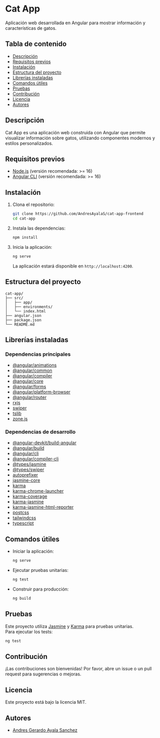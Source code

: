 # Cat App

Aplicación web desarrollada en Angular para mostrar información y características de gatos.

## Tabla de contenido

- [Descripción](#descripción)
- [Requisitos previos](#requisitos-previos)
- [Instalación](#instalación)
- [Estructura del proyecto](#estructura-del-proyecto)
- [Librerías instaladas](#librerías-instaladas)
- [Comandos útiles](#comandos-útiles)
- [Pruebas](#pruebas)
- [Contribución](#contribución)
- [Licencia](#licencia)
- [Autores](#autores)

## Descripción

Cat App es una aplicación web construida con Angular que permite visualizar información sobre gatos, utilizando componentes modernos y estilos personalizados.

## Requisitos previos

- [Node.js](https://nodejs.org/) (versión recomendada: >= 16)
- [Angular CLI](https://angular.io/cli) (versión recomendada: >= 16)

## Instalación

1. Clona el repositorio:
   ```bash
   git clone https://github.com/AndresAyalaS/cat-app-frontend
   cd cat-app
   ```
2. Instala las dependencias:
   ```bash
   npm install
   ```
3. Inicia la aplicación:
   ```bash
   ng serve
   ```
   La aplicación estará disponible en `http://localhost:4200`.

## Estructura del proyecto

```
cat-app/
├── src/
│   ├── app/
│   ├── environments/
│   └── index.html
├── angular.json
├── package.json
└── README.md
```

## Librerías instaladas

### Dependencias principales

- [@angular/animations](https://www.npmjs.com/package/@angular/animations)
- [@angular/common](https://www.npmjs.com/package/@angular/common)
- [@angular/compiler](https://www.npmjs.com/package/@angular/compiler)
- [@angular/core](https://www.npmjs.com/package/@angular/core)
- [@angular/forms](https://www.npmjs.com/package/@angular/forms)
- [@angular/platform-browser](https://www.npmjs.com/package/@angular/platform-browser)
- [@angular/router](https://www.npmjs.com/package/@angular/router)
- [rxjs](https://www.npmjs.com/package/rxjs)
- [swiper](https://www.npmjs.com/package/swiper)
- [tslib](https://www.npmjs.com/package/tslib)
- [zone.js](https://www.npmjs.com/package/zone.js)

### Dependencias de desarrollo

- [@angular-devkit/build-angular](https://www.npmjs.com/package/@angular-devkit/build-angular)
- [@angular/build](https://www.npmjs.com/package/@angular/build)
- [@angular/cli](https://www.npmjs.com/package/@angular/cli)
- [@angular/compiler-cli](https://www.npmjs.com/package/@angular/compiler-cli)
- [@types/jasmine](https://www.npmjs.com/package/@types/jasmine)
- [@types/swiper](https://www.npmjs.com/package/@types/swiper)
- [autoprefixer](https://www.npmjs.com/package/autoprefixer)
- [jasmine-core](https://www.npmjs.com/package/jasmine-core)
- [karma](https://www.npmjs.com/package/karma)
- [karma-chrome-launcher](https://www.npmjs.com/package/karma-chrome-launcher)
- [karma-coverage](https://www.npmjs.com/package/karma-coverage)
- [karma-jasmine](https://www.npmjs.com/package/karma-jasmine)
- [karma-jasmine-html-reporter](https://www.npmjs.com/package/karma-jasmine-html-reporter)
- [postcss](https://www.npmjs.com/package/postcss)
- [tailwindcss](https://www.npmjs.com/package/tailwindcss)
- [typescript](https://www.npmjs.com/package/typescript)

## Comandos útiles

- Iniciar la aplicación:  
  ```bash
  ng serve
  ```
- Ejecutar pruebas unitarias:  
  ```bash
  ng test
  ```
- Construir para producción:  
  ```bash
  ng build
  ```

## Pruebas

Este proyecto utiliza [Jasmine](https://jasmine.github.io/) y [Karma](https://karma-runner.github.io/) para pruebas unitarias.  
Para ejecutar los tests:
```bash
ng test
```

## Contribución

¡Las contribuciones son bienvenidas! Por favor, abre un issue o un pull request para sugerencias o mejoras.

## Licencia

Este proyecto está bajo la licencia MIT.

## Autores

- [Andres Gerardo Ayala Sanchez](https://github.com/AndresAyalaS)
